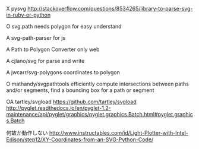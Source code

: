 
X
pysvg
http://stackoverflow.com/questions/8534265/library-to-parse-svg-in-ruby-or-python


O
svg.path
needs polygon for easy understand

A
svg-path-parser
for js

A
Path to Polygon Converter
only web 

A
cjlano/svg
for parse and write

A
jwcarr/svg-polygons
coordinates to polygon

O
mathandy/svgpathtools
efficiently compute intersections between paths and/or segments,
find a bounding box for a path or segment

OA
tartley/svgload
https://github.com/tartley/svgload
http://pyglet.readthedocs.io/en/pyglet-1.2-maintenance/api/pyglet/graphics/pyglet.graphics.Batch.html#pyglet.graphics.Batch

何故か動作しない
http://www.instructables.com/id/Light-Plotter-with-Intel-Edison/step12/XY-Coordinates-from-an-SVG-Python-Code/
